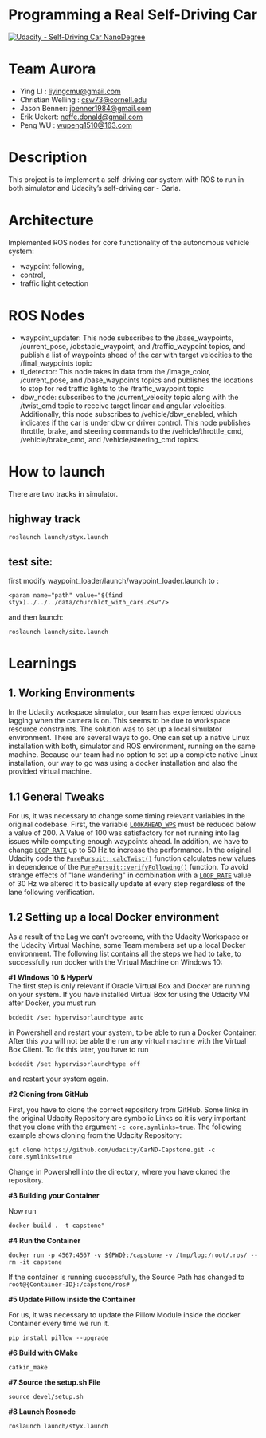 # Programming a Real Self-Driving Car
[![Udacity - Self-Driving Car NanoDegree](https://s3.amazonaws.com/udacity-sdc/github/shield-carnd.svg)](http://www.udacity.com/drive)
# Team Aurora
- Ying LI	: liyingcmu@gmail.com
- Christian Welling	: csw73@cornell.edu			
- Jason Benner:	jbenner1984@gmail.com
- Erik Uckert:	neffe.donald@gmail.com
- Peng WU	: wupeng1510@163.com


# Description
This project is to implement a self-driving car system with ROS to run in both simulator and Udacity’s self-driving car - Carla.

# Architecture
Implemented ROS nodes for core functionality of the autonomous vehicle system:
- waypoint following,
- control,
- traffic light detection

# ROS Nodes
- waypoint_updater: This node subscribes to the /base_waypoints, /current_pose, /obstacle_waypoint, and /traffic_waypoint topics, and publish a list of waypoints ahead of the car with target velocities to the /final_waypoints topic
- tl_detector: This node takes in data from the /image_color, /current_pose, and /base_waypoints topics and publishes the locations to stop for red traffic lights to the /traffic_waypoint topic
- dbw_node: subscribes to the /current_velocity topic along with the /twist_cmd topic to receive target linear and angular velocities. Additionally, this node subscribes to /vehicle/dbw_enabled, which indicates if the car is under dbw or driver control. This node publishes throttle, brake, and steering commands to the /vehicle/throttle_cmd, /vehicle/brake_cmd, and /vehicle/steering_cmd topics.


# How to launch
There are two tracks in simulator.
## highway track
```
roslaunch launch/styx.launch
```

## test site:
first modify waypoint_loader/launch/waypoint_loader.launch to :
```
<param name="path" value="$(find styx)../../../data/churchlot_with_cars.csv"/>
```
and then launch:
```
roslaunch launch/site.launch
```

# Learnings
## 1. Working Environments 
In the Udacity workspace simulator, our team has experienced obvious lagging when the camera is on. This seems to be due to workspace resource constraints. The solution was to set up a local simulator environment.  There are several ways to go. One can set up a native Linux installation with both, simulator and ROS environment, running on the same machine. Because our team had no option to set up a complete native Linux installation, our way to go was using a docker installation and also the provided virtual machine. 

## 1.1 General Tweaks
For us, it was necessary to change some timing relevant variables in the original codebase. First, the variable [``LOOKAHEAD_WPS``](https://github.com/yingCMU/CarND-Capstone/blob/fd09afc5be55fddcb9ffcc96eef047dfbf518b57/ros/src/waypoint_updater/waypoint_updater.py#L27) must be reduced below a value of 200. A Value of 100 was satisfactory for not running into lag issues while computing enough waypoints ahead. In addition, we have to change [``LOOP_RATE``](https://github.com/yingCMU/CarND-Capstone/blob/fd09afc5be55fddcb9ffcc96eef047dfbf518b57/ros/src/waypoint_follower/src/pure_pursuit.cpp#L33-L35) up to 50 Hz to increase the performance. In the original Udacity code the [``PurePursuit::calcTwist()``](https://github.com/yingCMU/CarND-Capstone/blob/fd09afc5be55fddcb9ffcc96eef047dfbf518b57/ros/src/waypoint_follower/src/pure_pursuit_core.cpp#L252-L276) function calculates new values in dependence of the [``PurePursuit::verifyFollowing()``](https://github.com/yingCMU/CarND-Capstone/blob/fd09afc5be55fddcb9ffcc96eef047dfbf518b57/ros/src/waypoint_follower/src/pure_pursuit_core.cpp#L232-L251) function. To avoid strange effects of "lane wandering" in combination with a [``LOOP_RATE``](https://github.com/yingCMU/CarND-Capstone/blob/fd09afc5be55fddcb9ffcc96eef047dfbf518b57/ros/src/waypoint_follower/src/pure_pursuit.cpp#L33-L35) value of 30 Hz we altered it to basically update at every step regardless of the lane following verification.

## 1.2 Setting up a local Docker environment
As a result of the Lag we can't overcome, with the Udacity Workspace or the Udacity Virtual Machine, some Team members set up a local Docker environment. The following list contains all the steps we had to take, to successfully run docker with the Virtual Machine on Windows 10:

**#1 Windows 10 & HyperV**  
The first step is only relevant if Oracle Virtual Box and Docker are running on your system. If you have installed Virtual Box for using the Udacity VM after Docker, you must run
````
bcdedit /set hypervisorlaunchtype auto
````
in Powershell and restart your system, to be able to run a Docker Container. After this you will not be able the run any virtual machine with the Virtual Box Client. To fix this later, you have to run
````
bcdedit /set hypervisorlaunchtype off
````
and restart your system again.

**#2 Cloning from GitHub**

First, you have to clone the correct repository from GitHub. Some links in the original Udacity Repository are symbolic Links so it is very important that you clone with the argument ``-c core.symlinks=true``. The following example shows cloning from the Udacity Repository:
````
git clone https://github.com/udacity/CarND-Capstone.git -c core.symlinks=true
````
Change in Powershell into the directory, where you have cloned the repository.

**#3 Building your Container**

Now run
````
docker build . -t capstone"
````

**#4 Run the Container**

````
docker run -p 4567:4567 -v ${PWD}:/capstone -v /tmp/log:/root/.ros/ --rm -it capstone
````
If the container is running successfully, the Source Path has changed to ``root@{Container-ID}:/capstone/ros#``

**#5 Update Pillow inside the Container**

For us, it was necessary to update the Pillow Module inside the docker Container every time we run it.
````
pip install pillow --upgrade
````

**#6 Build with CMake**

````
catkin_make
````

**#7 Source the setup.sh File**

````
source devel/setup.sh
````

**#8 Launch Rosnode**

````
roslaunch launch/styx.launch
````
